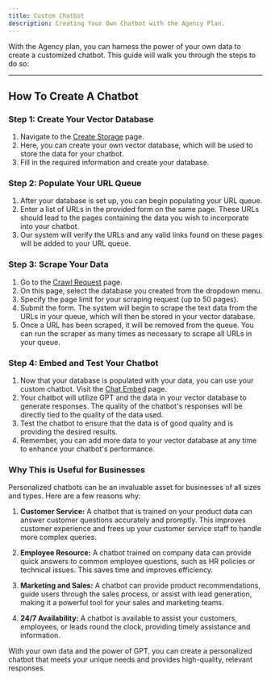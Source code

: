 ```yaml
---
title: Custom Chatbot
description: Creating Your Own Chatbot with the Agency Plan.
---
```


With the Agency plan, you can harness the power of your own data to create a customized chatbot. This guide will walk you through the steps to do so:

---

## **How To Create A Chatbot**

### **Step 1: Create Your Vector Database**

1. Navigate to the [Create Storage](https://idreamofai.com/create-storage) page.
2. Here, you can create your own vector database, which will be used to store the data for your chatbot.
3. Fill in the required information and create your database.

### **Step 2: Populate Your URL Queue**

1. After your database is set up, you can begin populating your URL queue.
2. Enter a list of URLs in the provided form on the same page. These URLs should lead to the pages containing the data you wish to incorporate into your chatbot.
3. Our system will verify the URLs and any valid links found on these pages will be added to your URL queue.

### **Step 3: Scrape Your Data**

1. Go to the [Crawl Request](https://idreamofai.com/crawl-request) page.
2. On this page, select the database you created from the dropdown menu.
3. Specify the page limit for your scraping request (up to 50 pages).
4. Submit the form. The system will begin to scrape the text data from the URLs in your queue, which will then be stored in your vector database.
5. Once a URL has been scraped, it will be removed from the queue. You can run the scraper as many times as necessary to scrape all URLs in your queue.

### **Step 4: Embed and Test Your Chatbot**

1. Now that your database is populated with your data, you can use your custom chatbot. Visit the [Chat Embed](https://idreamofai.com/chat-embed) page.
2. Your chatbot will utilize GPT and the data in your vector database to generate responses. The quality of the chatbot's responses will be directly tied to the quality of the data used.
3. Test the chatbot to ensure that the data is of good quality and is providing the desired results.
4. Remember, you can add more data to your vector database at any time to enhance your chatbot's performance.

### **Why This is Useful for Businesses**

Personalized chatbots can be an invaluable asset for businesses of all sizes and types. Here are a few reasons why:

1. **Customer Service:** A chatbot that is trained on your product data can answer customer questions accurately and promptly. This improves customer experience and frees up your customer service staff to handle more complex queries.

2. **Employee Resource:** A chatbot trained on company data can provide quick answers to common employee questions, such as HR policies or technical issues. This saves time and improves efficiency.

3. **Marketing and Sales:** A chatbot can provide product recommendations, guide users through the sales process, or assist with lead generation, making it a powerful tool for your sales and marketing teams.

4. **24/7 Availability:** A chatbot is available to assist your customers, employees, or leads round the clock, providing timely assistance and information.

With your own data and the power of GPT, you can create a personalized chatbot that meets your unique needs and provides high-quality, relevant responses.
